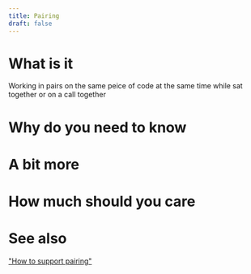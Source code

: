 ```yaml
---
title: Pairing
draft: false
---
```



# What is it

Working in pairs on the same peice of code at the same time while sat together or on a call together

# Why do you need to know



# A bit more



# How much should you care


# See also
["How to support pairing"](../posts/2019-06-04---how-to-support-pairing)


